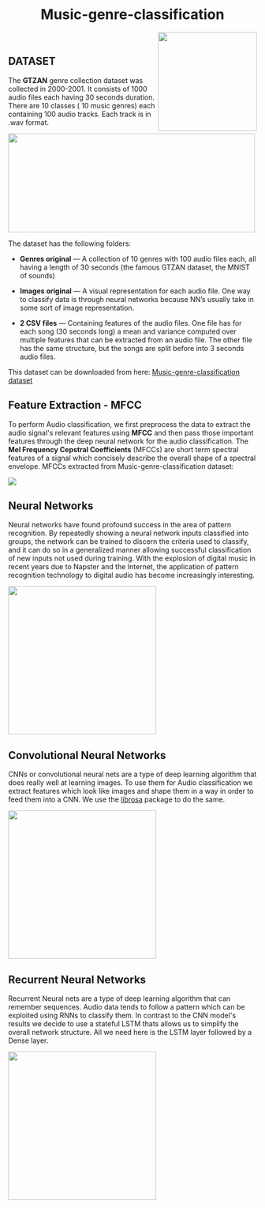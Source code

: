 
<h1 align="center">  Music-genre-classification </h1><img align='right' src = https://miro.medium.com/max/640/0*Z3RADcGENZ7eymzR.gif  height="200" >

<br/>




 
## DATASET 
 The **GTZAN** genre collection dataset was collected in 2000-2001. It consists of 1000 audio files each having 30 seconds duration. There are 10 classes ( 10 music genres) each containing 100 audio tracks. Each track is in .wav format. 

<p>
<img src ="https://cdn.pixabay.com/photo/2016/10/29/20/58/sound-1781569__340.png" height=200 width=500>
</p>

The dataset has the following folders:
- **Genres original** — A collection of 10 genres with 100 audio files each, all having a length of 30 seconds (the famous GTZAN dataset, the MNIST of sounds)

- **Images original** — A visual representation for each audio file. One way to classify data is through neural networks because NN’s usually take in some sort of image representation.

- **2 CSV files** — Containing features of the audio files. One file has for each song (30 seconds long) a mean and variance computed over multiple features that can be extracted from an audio file. The other file has the same structure, but the songs are split before into 3 seconds audio files.

This dataset can be downloaded from here: [Music-genre-classification dataset](https://www.kaggle.com/code/jvedarutvija/music-genre-classification)


<h2>Feature Extraction - MFCC</h2>
To perform Audio classification, we first preprocess the data to extract the audio signal's relevant features using <b>MFCC</b> and then pass those important features through the deep neural network for the audio classification. The <b>Mel Frequency Cepstral Coefficients</b> (MFCCs) are short term spectral features of a signal which concisely describe the overall shape of a spectral envelope.
MFCCs extracted from Music-genre-classification dataset: 

<a><img src="https://editor.analyticsvidhya.com/uploads/64880spectrogram.png"></a>


<h2> Neural Networks </h2>
<p>
Neural networks have found profound success in the area of pattern recognition. By repeatedly showing a neural network inputs classified into groups, the network can be trained to discern the criteria used to classify, and it can do so in a generalized manner allowing successful classification of new inputs not used during training. With the explosion of digital music in recent years due to Napster and the Internet, the application of pattern recognition technology to digital audio has become increasingly interesting. 
</p>
<a> <img src = "https://data-flair.training/blogs/wp-content/uploads/sites/2/2020/05/music-genre-classifier-model.jpg" height=300> </a>

<h2> Convolutional Neural Networks </h2>
<p>
CNNs or convolutional neural nets are a type of deep learning algorithm that does really well at learning images. To use them for Audio classification we extract features which look like images and shape them in a way in order to feed them into a CNN. We use the <a href="https://librosa.org/doc/latest/index.html">librosa</a> package to do the same. 
</p>
<a> <img src = "https://miro.medium.com/max/800/1*Ahllapa1yWfoLQhyNxE1hg.png" height=300> </a>

<h2> Recurrent Neural Networks </h2>
<p>
Recurrent Neural nets are a type of deep learning algorithm that can remember sequences. Audio data tends to follow a pattern which can be exploited using RNNs to classify them.
In contrast to the CNN model's results we decide to use a stateful LSTM thats allows us to simplify the overall network structure. All we need here is the LSTM layer followed by a Dense layer.
</p>
<a> <img src="https://upload.wikimedia.org/wikipedia/commons/9/98/LSTM.png" height=300></a>


